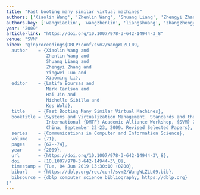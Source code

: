 ```yaml
---
title: "Fast booting many similar virtual machines"
authors: ['Xiaolin Wang', 'Zhenlin Wang', 'Shuang Liang', 'Zhengyi Zhang', 'Yingwei Luo', 'Xiaoming Li']
authors-key: ['wangxiaolin', 'wangzhenlin', 'liangshuang', 'zhangzhengyi', 'luoyingwei', 'lixiaoming']
year: "2009"
article-link: "https://doi.org/10.1007/978-3-642-14944-3_8"
venue: "SVM"
bibex: "@inproceedings{DBLP:conf/svm2/WangWLZLL09,
  author    = {Xiaolin Wang and
               Zhenlin Wang and
               Shuang Liang and
               Zhengyi Zhang and
               Yingwei Luo and
               Xiaoming Li},
  editor    = {Latifa Boursas and
               Mark Carlson and
               Hai Jin and
               Michelle Sibilla and
               Kes Wold},
  title     = {Fast Booting Many Similar Virtual Machines},
  booktitle = {Systems and Virtualization Management. Standards and the Cloud - Third
               International {DMTF} Academic Alliance Workshop, {SVM} 2009, Wuhan,
               China, September 22-23, 2009. Revised Selected Papers},
  series    = {Communications in Computer and Information Science},
  volume    = {71},
  pages     = {67--74},
  year      = {2009},
  url       = {https://doi.org/10.1007/978-3-642-14944-3\_8},
  doi       = {10.1007/978-3-642-14944-3\_8},
  timestamp = {Tue, 04 Jun 2019 13:30:10 +0200},
  biburl    = {https://dblp.org/rec/conf/svm2/WangWLZLL09.bib},
  bibsource = {dblp computer science bibliography, https://dblp.org}
}"
---
```

